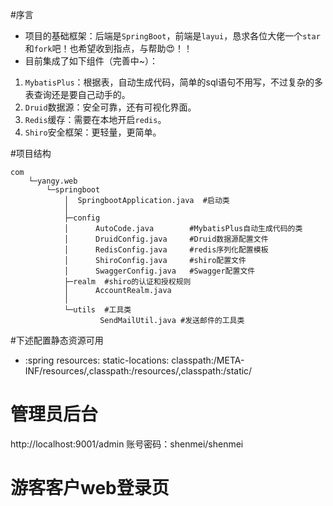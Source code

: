 #序言
- 项目的基础框架：后端是`SpringBoot`，前端是`layui`，恳求各位大佬一个`star`和`fork`吧！也希望收到指点，与帮助:heart_eyes:！！
- 目前集成了如下组件（完善中~）：
1. `MybatisPlus`：根据表，自动生成代码，简单的sql语句不用写，不过复杂的多表查询还是要自己动手的。
2. `Druid`数据源：安全可靠，还有可视化界面。
3. `Redis`缓存：需要在本地开启`redis`。
4. `Shiro`安全框架：更轻量，更简单。

#项目结构

```
com
    └─yangy.web
        └─springboot
            │  SpringbootApplication.java  #启动类
            │
            ├─config
            │      AutoCode.java        #MybatisPlus自动生成代码的类
            │      DruidConfig.java     #Druid数据源配置文件
            │      RedisConfig.java     #redis序列化配置模板
            │      ShiroConfig.java     #shiro配置文件
            │      SwaggerConfig.java   #Swagger配置文件
            ├─realm  #shiro的认证和授权规则
            │      AccountRealm.java          
            │
            └─utils  #工具类
                    SendMailUtil.java #发送邮件的工具类
```

#下述配置静态资源可用
- :spring
    resources:
        static-locations: classpath:/META-INF/resources/,classpath:/resources/,classpath:/static/

# 管理员后台
http://localhost:9001/admin
账号密码：shenmei/shenmei

# 游客客户web登录页
